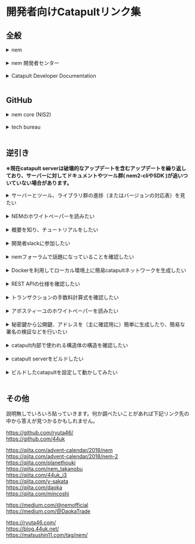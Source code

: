 # 開発者向けCatapultリンク集

## 全般

<details><summary>nem</summary>
https://nem.io/
</details><br>

<details><summary>nem 開発者センター</summary>
https://nemtech.github.io/ja/
</details><br>

<details><summary>Catapult Developer Documentation</summary>
http://beta.catapult.mijin.io/docs/index.html
</details><br>


## GitHub

<details><summary>nem core (NIS2)</summary>
https://github.com/nemtech
</details><br>

<details><summary>tech bureau</summary>
https://github.com/tech-bureau
</details><br>

## 逆引き

**※現在catapult serverは破壊的なアップデートを含むアップデートを繰り返しており、サーバーに対してドキュメントやツール群( nem2-cliやSDK )が追いついていない場合があります。**

<details><summary>サーバーとツール、ライブラリ群の進捗（またはバージョンの対応表）を見たい</summary>
https://github.com/nemtech/community/blob/master/projects-status.md<br>
上記リンク先表の`Milestone`があっていないと、正常にツール群が動かない場合があります。
</details><br>

<details><summary>NEMのホワイトペーパーを読みたい</summary>
https://nem.io/technology/<br>
上記リンク先上部の`DOWNLOAD THE WHITEPAPER`
</details><br>

<details><summary>概要を知り、チュートリアルをしたい</summary>
https://nemtech.github.io/ja/
</details><br>

<details><summary>開発者slackに参加したい</summary>
https://github.com/nemtech/community<br>
上記`README`の`Community Communication`を参照
</details><br>

<details><summary>nemフォーラムで話題になっていることを確認したい</summary>
https://forum.nem.io/
</details><br>

<details><summary>Dockerを利用してローカル環境上に簡易catapultネットワークを生成したい</summary>
https://github.com/tech-bureau/catapult-service-bootstrap
</details><br>

<details><summary>REST APIの仕様を確認したい</summary>
https://nemtech.github.io/ja/api.html<br>
上記リンク先上部の`CATAPULT REST API ENDPOINTS`で詳細なリクエストの仕様が確認できます。
</details><br>

<details><summary>トランザクションの手数料計算式を確認したい</summary>
https://nemtech.github.io/ja/concepts/transaction.html#fees
</details><br>

<details><summary>アポスティーユのホワイトペーパーを読みたい</summary>
https://nem.io/wp-content/themes/nem/files/ApostilleWhitePaper.pdf
</details><br>

<details><summary>秘密鍵から公開鍵、アドレスを（主に確認用に）簡単に生成したり、簡易な署名の検証などを行いたい</summary>
https://helper48gh23s.azurewebsites.net/
</details><br>

<details><summary>catapult内部で使われる構造体の構造を確認したい</summary>
※バージョンが古い場合があります
https://hackmd.io/etx3lsvyQPm6xneF5gUS8A?view
</details><br>

<details><summary>catapult serverをビルドしたい</summary>
https://github.com/44uk/catapult-server-docker<br>
https://qiita.com/44uk_i3/items/f4b510ed9227f4443ee7<br>
https://github.com/daoka/catapult-docker<br>
https://github.com/mijinc0/try_to_start_catapult_cow<br>
※対象にしているバージョンが古い場合があります
</details><br>

<details><summary>ビルドしたcatapultを設定して動かしてみたい</summary>
※コア開発者によるものではありません。Qiitaなどの記事が中心。古いものもあります。<br>
https://qiita.com/planethouki/items/c1ed13cbc88f3bc5c06e
https://qiita.com/planethouki/items/42b0a1c336de3b3cc2bc
https://qiita.com/44uk_i3/items/333710124a2c21ae8666
https://qiita.com/mincoshi/items/e46970b116d93590a327
</details><br>

## その他

説明無しでいろいろ貼っていきます。何か調べたいことがあれば下記リンク先の中から答えが見つかるかもしれません。

https://github.com/ryuta46/  
https://github.com/44uk  

https://qiita.com/advent-calendar/2018/nem  
https://qiita.com/advent-calendar/2018/nem-2  
https://qiita.com/planethouki  
https://qiita.com/nem_takanobu  
https://qiita.com/44uk_i3  
https://qiita.com/y-sakata  
https://qiita.com/daoka  
https://qiita.com/mincoshi  

https://medium.com/@nemofficial  
https://medium.com/@DaokaTrade  

https://ryuta46.com/  
https://blog.44uk.net/  
https://matsushin11.com/tag/nem/
